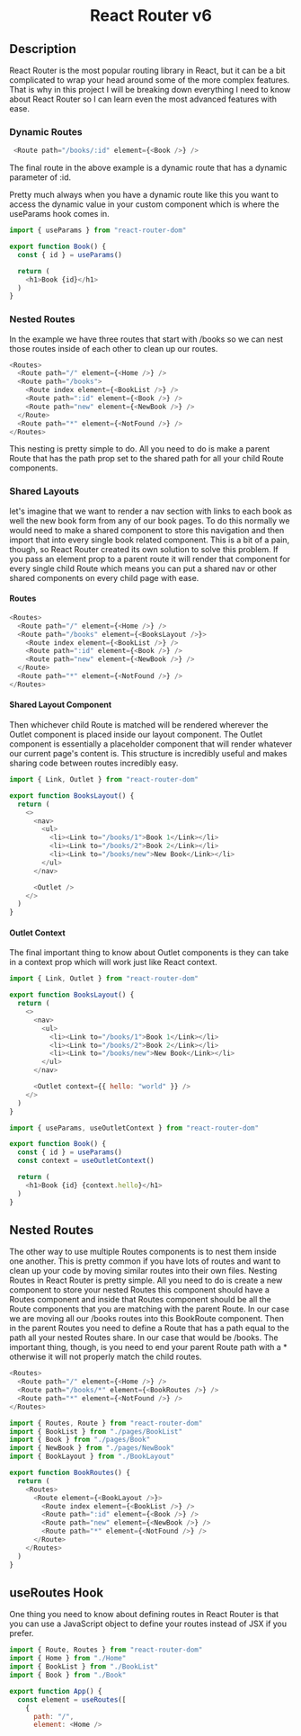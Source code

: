 <h1 align="center">
    React Router v6
</h1>

## Description
React Router is the most popular routing library in React, but it can be a bit complicated to wrap your head around some of the more complex features. That is why in this project I will be breaking down everything I need to know about React Router so I can learn even the most advanced features with ease.

### Dynamic Routes

```javascript
 <Route path="/books/:id" element={<Book />} />
```
The final route in the above example is a dynamic route that has a dynamic parameter of :id.

Pretty much always when you have a dynamic route like this you want to access the dynamic value in your custom component which is where the useParams hook comes in.

```javascript
import { useParams } from "react-router-dom"

export function Book() {
  const { id } = useParams()

  return (
    <h1>Book {id}</h1>
  )
}
```

### Nested Routes
In the example we have three routes that start with /books so we can nest those routes inside of each other to clean up our routes.
```javascript
<Routes>
  <Route path="/" element={<Home />} />
  <Route path="/books">
    <Route index element={<BookList />} />
    <Route path=":id" element={<Book />} />
    <Route path="new" element={<NewBook />} />
  </Route>
  <Route path="*" element={<NotFound />} />
</Routes>
```
This nesting is pretty simple to do. All you need to do is make a parent Route that has the path prop set to the shared path for all your child Route components.

### Shared Layouts
let's imagine that we want to render a nav section with links to each book as well the new book form from any of our book pages. To do this normally we would need to make a shared component to store this navigation and then import that into every single book related component. This is a bit of a pain, though, so React Router created its own solution to solve this problem. If you pass an element prop to a parent route it will render that component for every single child Route which means you can put a shared nav or other shared components on every child page with ease.

#### Routes
```javascript
<Routes>
  <Route path="/" element={<Home />} />
  <Route path="/books" element={<BooksLayout />}>
    <Route index element={<BookList />} />
    <Route path=":id" element={<Book />} />
    <Route path="new" element={<NewBook />} />
  </Route>
  <Route path="*" element={<NotFound />} />
</Routes>
```

#### Shared Layout Component
Then whichever child Route is matched will be rendered wherever the Outlet component is placed inside our layout component. The Outlet component is essentially a placeholder component that will render whatever our current page's content is. This structure is incredibly useful and makes sharing code between routes incredibly easy.
```javascript
import { Link, Outlet } from "react-router-dom"

export function BooksLayout() {
  return (
    <>
      <nav>
        <ul>
          <li><Link to="/books/1">Book 1</Link></li>
          <li><Link to="/books/2">Book 2</Link></li>
          <li><Link to="/books/new">New Book</Link></li>
        </ul>
      </nav>

      <Outlet />
    </>
  )
}
```

#### Outlet Context
The final important thing to know about Outlet components is they can take in a context prop which will work just like React context.

```javascript
import { Link, Outlet } from "react-router-dom"

export function BooksLayout() {
  return (
    <>
      <nav>
        <ul>
          <li><Link to="/books/1">Book 1</Link></li>
          <li><Link to="/books/2">Book 2</Link></li>
          <li><Link to="/books/new">New Book</Link></li>
        </ul>
      </nav>

      <Outlet context={{ hello: "world" }} />
    </>
  )
}
```
```javascript
import { useParams, useOutletContext } from "react-router-dom"

export function Book() {
  const { id } = useParams()
  const context = useOutletContext()

  return (
    <h1>Book {id} {context.hello}</h1>
  )
}
```

## Nested Routes 
The other way to use multiple Routes components is to nest them inside one another. This is pretty common if you have lots of routes and want to clean up your code by moving similar routes into their own files.
Nesting Routes in React Router is pretty simple. All you need to do is create a new component to store your nested Routes this component should have a Routes component and inside that Routes component should be all the Route components that you are matching with the parent Route. In our case we are moving all our /books routes into this BookRoute component. Then in the parent Routes you need to define a Route that has a path equal to the path all your nested Routes share. In our case that would be /books. The important thing, though, is you need to end your parent Route path with a * otherwise it will not properly match the child routes.
```javascript
<Routes>
  <Route path="/" element={<Home />} />
  <Route path="/books/*" element={<BookRoutes />} />
  <Route path="*" element={<NotFound />} />
</Routes>
```
```javascript
import { Routes, Route } from "react-router-dom"
import { BookList } from "./pages/BookList"
import { Book } from "./pages/Book"
import { NewBook } from "./pages/NewBook"
import { BookLayout } from "./BookLayout"

export function BookRoutes() {
  return (
    <Routes>
      <Route element={<BookLayout />}>
        <Route index element={<BookList />} />
        <Route path=":id" element={<Book />} />
        <Route path="new" element={<NewBook />} />
        <Route path="*" element={<NotFound />} />
      </Route>
    </Routes>
  )
}
```
## useRoutes Hook
One thing you need to know about defining routes in React Router is that you can use a JavaScript object to define your routes instead of JSX if you prefer.
```javascript
import { Route, Routes } from "react-router-dom"
import { Home } from "./Home"
import { BookList } from "./BookList"
import { Book } from "./Book"

export function App() {
  const element = useRoutes([
    {
      path: "/",
      element: <Home />
   
```